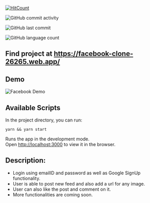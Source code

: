 <p align="center">

[![HitCount](http://hits.dwyl.com/ammarjussa/facebook-clone.svg)](http://hits.dwyl.com/ammarjussa/facebook-clone)

![GitHub commit activity](https://img.shields.io/github/commit-activity/m/ammarjussa/facebook-clone)

![GitHub last commit](https://img.shields.io/github/last-commit/ammarjussa/facebook-clone)

![GitHub language count](https://img.shields.io/github/languages/count/ammarjussa/facebook-clone)

</p>




## Find project at https://facebook-clone-26265.web.app/

## Demo

![Facebook Demo](https://github.com/ammarjussa/facebook-clone/blob/master/facebook_demo.gif)



## Available Scripts

In the project directory, you can run:

`yarn && yarn start`

Runs the app in the development mode.<br />
Open [http://localhost:3000](http://localhost:3000) to view it in the browser.

## Description:

- Login using emailID and password as well as Google SignUp functionality.
- User is able to post new feed and also add a url for any image.
- User can also like the post and comment on it.
- More functionalities are coming soon.
